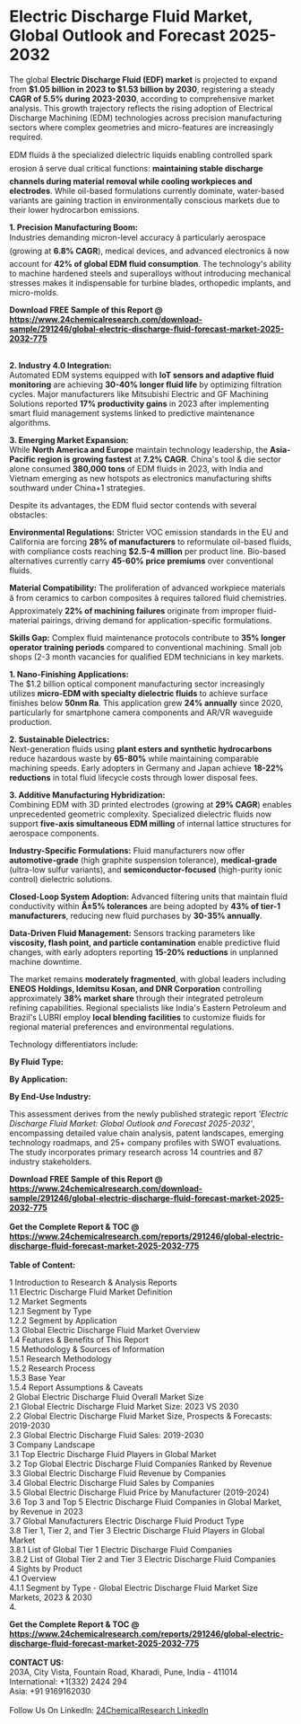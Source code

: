 <h1>Electric Discharge Fluid Market, Global Outlook and Forecast 2025-2032</h1><p>The global <strong>Electric Discharge Fluid (EDF) market</strong> is projected to expand from <strong>$1.05 billion in 2023 to $1.53 billion by 2030</strong>, registering a steady <strong>CAGR of 5.5% during 2023-2030</strong>, according to comprehensive market analysis. This growth trajectory reflects the rising adoption of Electrical Discharge Machining (EDM) technologies across precision manufacturing sectors where complex geometries and micro-features are increasingly required.</p><p>EDM fluids â the specialized dielectric liquids enabling controlled spark erosion â serve dual critical functions: <strong>maintaining stable discharge channels during material removal while cooling workpieces and electrodes</strong>. While oil-based formulations currently dominate, water-based variants are gaining traction in environmentally conscious markets due to their lower hydrocarbon emissions.</p><p><strong>1. Precision Manufacturing Boom:</strong><br>
Industries demanding micron-level accuracy â particularly aerospace (growing at <strong>6.8% CAGR</strong>), medical devices, and advanced electronics â now account for <strong>42% of global EDM fluid consumption</strong>. The technology's ability to machine hardened steels and superalloys without introducing mechanical stresses makes it indispensable for turbine blades, orthopedic implants, and micro-molds.</p><div><b>Download FREE Sample of this Report @ 
            <a href="https://www.24chemicalresearch.com/download-sample/291246/global-electric-discharge-fluid-forecast-market-2025-2032-775">
            https://www.24chemicalresearch.com/download-sample/291246/global-electric-discharge-fluid-forecast-market-2025-2032-775</a></b></div><br><p><strong>2. Industry 4.0 Integration:</strong><br>
Automated EDM systems equipped with <strong>IoT sensors and adaptive fluid monitoring</strong> are achieving <strong>30-40% longer fluid life</strong> by optimizing filtration cycles. Major manufacturers like Mitsubishi Electric and GF Machining Solutions reported <strong>17% productivity gains</strong> in 2023 after implementing smart fluid management systems linked to predictive maintenance algorithms.</p><p><strong>3. Emerging Market Expansion:</strong><br>
While <strong>North America and Europe</strong> maintain technology leadership, the <strong>Asia-Pacific region is growing fastest</strong> at <strong>7.2% CAGR</strong>. China's tool &amp; die sector alone consumed <strong>380,000 tons</strong> of EDM fluids in 2023, with India and Vietnam emerging as new hotspots as electronics manufacturing shifts southward under China+1 strategies.</p><p>Despite its advantages, the EDM fluid sector contends with several obstacles:</p><p><strong>Environmental Regulations:</strong> Stricter VOC emission standards in the EU and California are forcing <strong>28% of manufacturers</strong> to reformulate oil-based fluids, with compliance costs reaching <strong>$2.5-4 million</strong> per product line. Bio-based alternatives currently carry <strong>45-60% price premiums</strong> over conventional fluids.</p><p><strong>Material Compatibility:</strong> The proliferation of advanced workpiece materials â from ceramics to carbon composites â requires tailored fluid chemistries. Approximately <strong>22% of machining failures</strong> originate from improper fluid-material pairings, driving demand for application-specific formulations.</p><p><strong>Skills Gap:</strong> Complex fluid maintenance protocols contribute to <strong>35% longer operator training periods</strong> compared to conventional machining. Small job shops (2-3 month vacancies for qualified EDM technicians in key markets.</p><p><strong>1. Nano-Finishing Applications:</strong><br>
The $1.2 billion optical component manufacturing sector increasingly utilizes <strong>micro-EDM with specialty dielectric fluids</strong> to achieve surface finishes below <strong>50nm Ra</strong>. This application grew <strong>24% annually</strong> since 2020, particularly for smartphone camera components and AR/VR waveguide production.</p><p><strong>2. Sustainable Dielectrics:</strong><br>
Next-generation fluids using <strong>plant esters and synthetic hydrocarbons</strong> reduce hazardous waste by <strong>65-80%</strong> while maintaining comparable machining speeds. Early adopters in Germany and Japan achieve <strong>18-22% reductions</strong> in total fluid lifecycle costs through lower disposal fees.</p><p><strong>3. Additive Manufacturing Hybridization:</strong><br>
Combining EDM with 3D printed electrodes (growing at <strong>29% CAGR</strong>) enables unprecedented geometric complexity. Specialized dielectric fluids now support <strong>five-axis simultaneous EDM milling</strong> of internal lattice structures for aerospace components.</p><p><strong>Industry-Specific Formulations:</strong> Fluid manufacturers now offer <strong>automotive-grade</strong> (high graphite suspension tolerance), <strong>medical-grade</strong> (ultra-low sulfur variants), and <strong>semiconductor-focused</strong> (high-purity ionic control) dielectric solutions.</p><p><strong>Closed-Loop System Adoption:</strong> Advanced filtering units that maintain fluid conductivity within <strong>Â±5% tolerances</strong> are being adopted by <strong>43% of tier-1 manufacturers</strong>, reducing new fluid purchases by <strong>30-35% annually</strong>.</p><p><strong>Data-Driven Fluid Management:</strong> Sensors tracking parameters like <strong>viscosity, flash point, and particle contamination</strong> enable predictive fluid changes, with early adopters reporting <strong>15-20% reductions</strong> in unplanned machine downtime.</p><p>The market remains <strong>moderately fragmented</strong>, with global leaders including <strong>ENEOS Holdings, Idemitsu Kosan, and DNR Corporation</strong> controlling approximately <strong>38% market share</strong> through their integrated petroleum refining capabilities. Regional specialists like India's Eastern Petroleum and Brazil's LUBRI employ <strong>local blending facilities</strong> to customize fluids for regional material preferences and environmental regulations.</p><p>Technology differentiators include:</p><p><strong>By Fluid Type:</strong></p><p><strong>By Application:</strong></p><p><strong>By End-Use Industry:</strong></p><p>This assessment derives from the newly published strategic report <em>'Electric Discharge Fluid Market: Global Outlook and Forecast 2025-2032'</em>, encompassing detailed value chain analysis, patent landscapes, emerging technology roadmaps, and 25+ company profiles with SWOT evaluations. The study incorporates primary research across 14 countries and 87 industry stakeholders.</p><div><b>Download FREE Sample of this Report @ 
            <a href="https://www.24chemicalresearch.com/download-sample/291246/global-electric-discharge-fluid-forecast-market-2025-2032-775">
            https://www.24chemicalresearch.com/download-sample/291246/global-electric-discharge-fluid-forecast-market-2025-2032-775</a></b></div><br><div><b>Get the Complete Report & TOC @ 
            <a href="https://www.24chemicalresearch.com/reports/291246/global-electric-discharge-fluid-forecast-market-2025-2032-775">
            https://www.24chemicalresearch.com/reports/291246/global-electric-discharge-fluid-forecast-market-2025-2032-775</a></b></div><br>
            <b>Table of Content:</b><p>1 Introduction to Research & Analysis Reports<br />
 1.1 Electric Discharge Fluid Market Definition<br />
 1.2 Market Segments<br />
 1.2.1 Segment by Type<br />
 1.2.2 Segment by Application<br />
 1.3 Global Electric Discharge Fluid Market Overview<br />
 1.4 Features & Benefits of This Report<br />
 1.5 Methodology & Sources of Information<br />
 1.5.1 Research Methodology<br />
 1.5.2 Research Process<br />
 1.5.3 Base Year<br />
 1.5.4 Report Assumptions & Caveats<br />
2 Global Electric Discharge Fluid Overall Market Size<br />
 2.1 Global Electric Discharge Fluid Market Size: 2023 VS 2030<br />
 2.2 Global Electric Discharge Fluid Market Size, Prospects & Forecasts: 2019-2030<br />
 2.3 Global Electric Discharge Fluid Sales: 2019-2030<br />
3 Company Landscape<br />
 3.1 Top Electric Discharge Fluid Players in Global Market<br />
 3.2 Top Global Electric Discharge Fluid Companies Ranked by Revenue<br />
 3.3 Global Electric Discharge Fluid Revenue by Companies<br />
 3.4 Global Electric Discharge Fluid Sales by Companies<br />
 3.5 Global Electric Discharge Fluid Price by Manufacturer (2019-2024)<br />
 3.6 Top 3 and Top 5 Electric Discharge Fluid Companies in Global Market, by Revenue in 2023<br />
 3.7 Global Manufacturers Electric Discharge Fluid Product Type<br />
 3.8 Tier 1, Tier 2, and Tier 3 Electric Discharge Fluid Players in Global Market<br />
 3.8.1 List of Global Tier 1 Electric Discharge Fluid Companies<br />
 3.8.2 List of Global Tier 2 and Tier 3 Electric Discharge Fluid Companies<br />
4 Sights by Product<br />
 4.1 Overview<br />
 4.1.1 Segment by Type - Global Electric Discharge Fluid Market Size Markets, 2023 & 2030<br />
 4.</p><div><b>Get the Complete Report & TOC @ 
            <a href="https://www.24chemicalresearch.com/reports/291246/global-electric-discharge-fluid-forecast-market-2025-2032-775">
            https://www.24chemicalresearch.com/reports/291246/global-electric-discharge-fluid-forecast-market-2025-2032-775</a></b></div><br><b>CONTACT US:</b><br>
            203A, City Vista, Fountain Road, Kharadi, Pune, India - 411014<br>
            International: +1(332) 2424 294<br>
            Asia: +91 9169162030 <br><br>
            Follow Us On LinkedIn: <a href="https://www.linkedin.com/company/24chemicalresearch/">24ChemicalResearch LinkedIn</a>